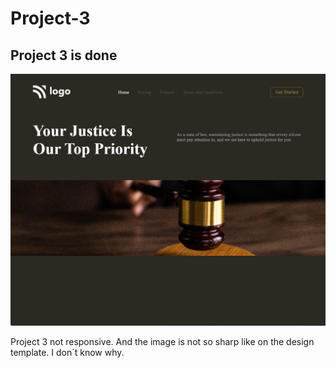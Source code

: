 # Project-3

## Project 3 is done

![GitHub Logo](/assets/website3.png)

Project 3 not responsive. And the image is not so sharp like on the design template. I don´t know why.